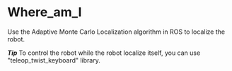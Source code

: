 # Where_am_I
Use the Adaptive Monte Carlo Localization algorithm in ROS to localize the robot.

***Tip***
To control the robot while the robot localize itself, you can use "teleop_twist_keyboard" library.
